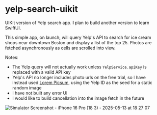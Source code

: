 # yelp-search-uikit
 UIKit version of Yelp search app. I plan to build another version to learn SwiftUI.

 This simple app, on launch, will query Yelp's API to search for ice cream shops near downtown Boston and display a list of the top 25. Photos are fetched asynchronously as cells are scrolled into view.

 Notes:
 - The Yelp query will not actually work unless `YelpService.apiKey` is replaced with a valid API key
 - Yelp's API no longer includes photo urls on the free trial, so I have instead used [Lorem Picsum](https://picsum.photos/), using the Yelp ID as the seed for a static random image
 - I have not built any error UI
 - I would like to build cancellation into the image fetch in the future

 
![Simulator Screenshot - iPhone 16 Pro (18 3) - 2025-05-13 at 18 27 07](https://github.com/user-attachments/assets/0668813c-ada6-42df-bbae-068e61d6759e)
